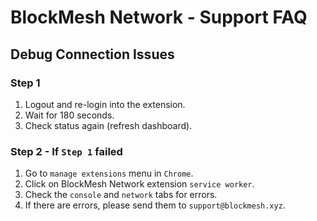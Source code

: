 # BlockMesh Network - Support FAQ

## Debug Connection Issues

### Step 1
1. Logout and re-login into the extension.
2. Wait for 180 seconds.
3. Check status again (refresh dashboard).

### Step 2 - If `Step 1` failed
1. Go to `manage extensions` menu in `Chrome`.
2. Click on BlockMesh Network extension `service worker`.
3. Check the `console` and `network` tabs for errors.
4. If there are errors, please send them to `support@blockmesh.xyz`.
